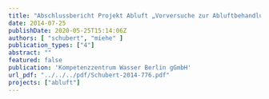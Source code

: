```yaml
---
title: "Abschlussbericht Projekt Abluft „Vorversuche zur Abluftbehandlung auf der Kläranlage Schönerlinde“"
date: 2014-07-25
publishDate: 2020-05-25T15:14:06Z
authors: [ "schubert", "miehe" ]
publication_types: ["4"]
abstract: ""
featured: false
publication: 'Kompetenzzentrum Wasser Berlin gGmbH'
url_pdf: "../../../pdf/Schubert-2014-776.pdf"
projects: ["abluft"]
---
```


